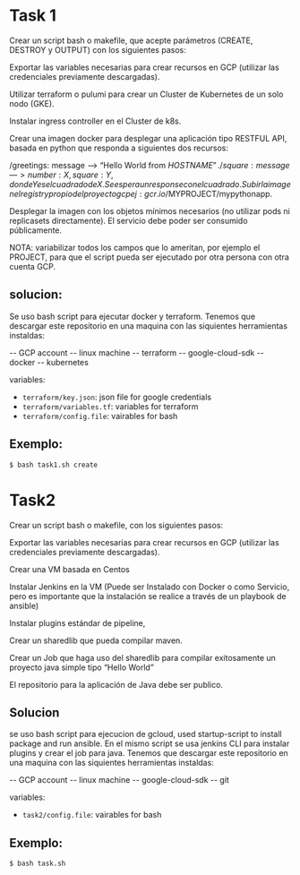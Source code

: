 Task 1
======

Crear un script bash o makefile, que acepte parámetros (CREATE, DESTROY y OUTPUT) con los siguientes pasos:
 
Exportar las variables necesarias para crear recursos en GCP (utilizar las credenciales previamente descargadas).
 
Utilizar terraform o pulumi para crear un Cluster de Kubernetes de un solo nodo (GKE).
 
Instalar ingress controller en el Cluster de k8s.
 
Crear una imagen docker para desplegar una aplicación tipo RESTFUL API, basada en python que responda a siguientes dos recursos:
 
/greetings: message —> “Hello World from $HOSTNAME”.
/square: message —>  number: X, square: Y, donde Y es el cuadrado de X. Se espera un response con el cuadrado.
Subir la imagen el registry propio del proyecto gcp ej: gcr.io/$MYPROJECT/mypythonapp.
 
Desplegar la imagen con los objetos mínimos necesarios (no utilizar pods ni replicasets directamente).
El servicio debe poder ser consumido públicamente.
 
NOTA: variabilizar todos los campos que lo ameritan, por ejemplo el PROJECT, para que el script pueda ser ejecutado por otra persona con otra cuenta GCP.
 
solucion:
---------
Se uso bash script para ejecutar docker y terraform.
Tenemos que descargar este repositorio en una maquina con las siquientes herramientas instaldas:

-- GCP account
-- linux machine
-- terraform 
-- google-cloud-sdk
-- docker
-- kubernetes

variables:

 - `terraform/key.json`: json file for google credentials
 - `terraform/variables.tf`: variables for terraform
 - `terraform/config.file`: vairables for bash

Exemplo:
--------

```
$ bash task1.sh create
```

Task2
=====
Crear un script bash o makefile, con los siguientes pasos:
 
Exportar las variables necesarias para crear recursos en GCP (utilizar las credenciales previamente descargadas).
 
Crear una VM basada en Centos
 
Instalar Jenkins en la VM (Puede ser Instalado con Docker o como Servicio, pero es importante que la instalación se realice a través de un playbook de ansible)
 
Instalar plugins estándar de pipeline,
 
Crear un sharedlib que pueda compilar maven.
 
Crear un Job que haga uso del sharedlib para compilar exitosamente un proyecto java simple tipo “Hello World”
 
El repositorio para la aplicación de Java debe ser publico.
 
 Solucion
 --------
se uso bash script para ejecucion de gcloud, used startup-script to install package and run ansible. En el mismo script se usa jenkins CLI para instalar plugins y crear el job para java. Tenemos que descargar este repositorio en una maquina con las siquientes herramientas instaldas:

-- GCP account
-- linux machine
-- google-cloud-sdk
-- git

variables:

 - `task2/config.file`: vairables for bash

Exemplo:
--------
```
$ bash task.sh
```

